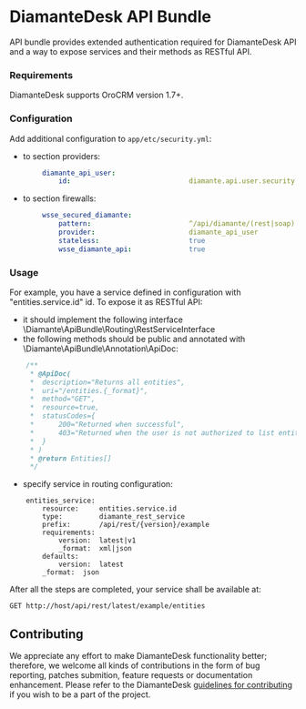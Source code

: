 # DiamanteDesk API Bundle #

API bundle provides extended authentication required for DiamanteDesk API and a way to expose services and their methods as RESTful API.

### Requirements ###

DiamanteDesk supports OroCRM version 1.7+.

### Configuration ###

Add additional configuration to `app/etc/security.yml`:

- to section providers:
```yaml
        diamante_api_user:
            id:                             diamante.api.user.security.provider
```

- to section firewalls:
```yaml
        wsse_secured_diamante:
            pattern:                        ^/api/diamante/(rest|soap).*
            provider:                       diamante_api_user
            stateless:                      true
            wsse_diamante_api:              true
```

### Usage ###

For example, you have a service defined in configuration with "entities.service.id" id. To expose it as RESTful API:

- it should implement the following interface \Diamante\ApiBundle\Routing\RestServiceInterface
- the following methods should be public and annotated with \Diamante\ApiBundle\Annotation\ApiDoc:

```php
    /**
     * @ApiDoc(
     *  description="Returns all entities",
     *  uri="/entities.{_format}",
     *  method="GET",
     *  resource=true,
     *  statusCodes={
     *      200="Returned when successful",
     *      403="Returned when the user is not authorized to list entities"
     *  }
     * )
     * @return Entities[]
     */
```
- specify service in routing configuration:

```
    entities_service:
        resource:     entities.service.id
        type:         diamante_rest_service
        prefix:       /api/rest/{version}/example
        requirements:
            version:  latest|v1
            _format:  xml|json
        defaults:
            version:  latest
        _format:  json
```

After all the steps are completed, your service shall be available at:
 
 ```
 GET http://host/api/rest/latest/example/entities
 ```

## Contributing

We appreciate any effort to make DiamanteDesk functionality better; therefore, we welcome all kinds of contributions in the form of bug reporting, patches submition, feature requests or documentation enhancement. Please refer to the DiamanteDesk [guidelines for contributing](http://docs.diamantedesk.com/en/latest/developer-guide/contributing.html) if you wish to be a part of the project.
